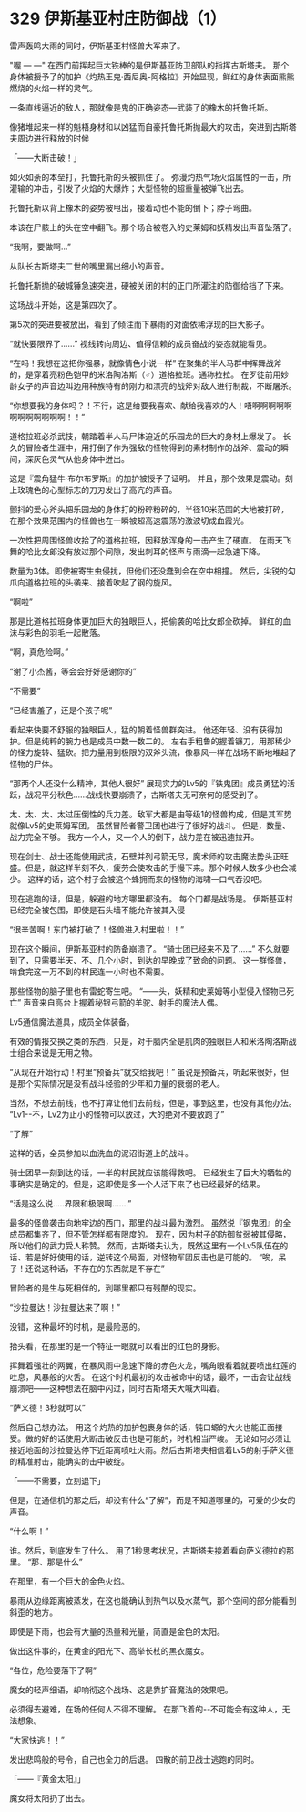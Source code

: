 # 329 伊斯基亚村庄防御战（1）

雷声轰鸣大雨的同时，伊斯基亚村怪兽大军来了。

"喔 — —" 在西门前挥起巨大铁棒的是伊斯基亚防卫部队的指挥古斯塔夫。 那个身体被授予了的加护《灼热王鬼·西尼奥-阿格拉》开始显现，鲜红的身体表面熊熊燃烧的火焰一样的灵气。

一条直线逼近的敌人，那就像是鬼的正确姿态―武装了的橡木的托鲁托斯。

像猪堆起来一样的魁梧身材和以凶猛而自豪托鲁托斯抛最大的攻击，突进到古斯塔夫周边进行释放的时候

「――大断击破！」

如火如荼的本垒打，托鲁托斯的头被抓住了。 弥漫灼热气场火焰属性的一击，所灌输的冲击，引发了火焰的大爆炸；大型怪物的超重量被弹飞出去。

托鲁托斯以背上橡木的姿势被甩出，接着动也不能的倒下；脖子弯曲。

本该在尸骸上的头在空中翻飞。那个场合被卷入的史莱姆和妖精发出声音坠落了。

“我啊，要做啊…”

从队长古斯塔夫二世的嘴里漏出细小的声音。

托鲁托斯抛的破城锤急速突进，硬被关闭的村的正门所灌注的防御给挡了下来。

这场战斗开始，这是第四次了。

第5次的突进要被放出，看到了倾注而下暴雨的对面依稀浮现的巨大影子。

“就快要限界了……” 视线转向周边、值得信赖的成员奋战的姿态就能看见。

“在吗！我想在这把你强暴，就像情色小说一样” 在聚集的半人马群中挥舞战斧的，是穿着亮粉色铠甲的米洛陶洛斯（♂）道格拉班。通称拉拉。 在歹徒前用妙龄女子的声音边叫边用种族特有的刚力和漂亮的战斧对敌人进行制裁，不断屠杀。

“你想要我的身体吗？！不行，这是给要我喜欢、献给我喜欢的人！唔啊啊啊啊啊啊啊啊啊啊啊啊！！”

道格拉班必杀武技，朝踏着半人马尸体迫近的乐园龙的巨大的身材上爆发了。 长久的冒险者生涯中，用打倒了作为强敌的怪物得到的素材制作的战斧、震动的瞬间，深灰色灵气从他身体中迸出。

这是『震角猛牛·布尔布罗斯』的加护被授予了证明。 并且，那个效果是震动。刻上玫瑰色的心型标志的刀刃发出了高亢的声音。

颤抖的爱心斧头把乐园龙的身体打的粉碎粉碎的，半径10米范围的大地被打碎，在那个效果范围内的怪兽也在一瞬被超高速震荡的激波切成血霞光。

一次性把周围怪兽收拾了的道格拉班，因释放浑身的一击产生了硬直。 在雨天飞舞的哈比女郎没有放过那个间隙，发出刺耳的怪声与雨滴一起急速下降。

数量为3体。即使被寄生虫侵扰，但他们还没蠢到会在空中相撞。 然后，尖锐的勾爪向道格拉班的头袭来、接着吹起了钢的旋风。

“啊啦”

那是比道格拉班身体更加巨大的独眼巨人，把偷袭的哈比女郎全砍掉。 鲜红的血沫与彩色的羽毛一起散落。

“啊，真危险啊。”

“谢了小杰酱，等会会好好感谢你的”

“不需要”

“已经害羞了，还是个孩子呢”

看起来快要不舒服的独眼巨人，猛的朝着怪兽群突进。 他还年轻、没有获得加护。但是纯粹的腕力也是成员中数一数二的。 左右手粗鲁的握着镰刀，用那稀少的怪力旋转、猛砍。把力量用到极限的双斧头流，像暴风一样在战场不断地堆起了怪物的尸体。

“那两个人还没什么精神，其他人很好” 展现实力的Lv5的『铁鬼团』成员勇猛的活跃，战况平分秋色……战线快要崩溃了，古斯塔夫无可奈何的感受到了。

太、太、太、太过压倒性的兵力差。敌军大都是由等级1的怪兽构成，但是其军势就像Lv5的史莱姆军团。 虽然冒险者警卫团也进行了很好的战斗。 但是，数量、战力完全不够。 我方一个人，又一个人的倒下，战力差在被迅速拉开。

现在剑士、战士还能使用武技，石壁并列弓箭无尽，魔术师的攻击魔法势头正旺盛。但是，就这样半刻不久，疲劳会使攻击的手慢下来。那个时候人数多少也会减少。 这样的话，这个村子会被这个蜂拥而来的怪物的海啸一口气吞没吧。

现在逃跑的话，但是，躲避的地方哪里都没有。 每个门都是战场是。 伊斯基亚村已经完全被包围，即使是石头墙不能允许被其入侵

“很辛苦啊！东门被打破了！怪兽进入村里啦！！”

现在这个瞬间，伊斯基亚村的防备崩溃了。 “骑士团已经来不及了……” 不久就要到了，只需要半天、不、几个小时，到达的早晚成了致命的问题。 这一群怪兽，啃食完这一万不到的村民连一小时也不需要。

那些怪物的脑子里也有雷蛇寄生吧。 “——头，妖精和史莱姆等小型侵入怪物已死亡” 声音来自高台上握着秘银弓箭的羊驼、射手的魔法人偶。

Lv5通信魔法道具，成员全体装备。

有效的情报交换之类的东西，只是，对于脑内全是肌肉的独眼巨人和米洛陶洛斯战士组合来说是无用之物。

“从现在开始行动！村里“预备兵”就交给我吧！” 虽说是预备兵，听起来很好，但是那个实际情况是没有战斗经验的少年和力量的衰弱的老人。

当然，不想去前线，也不打算让他们去前线，但是，事到这里，也没有其他办法。 “Lv1--不，Lv2为止小的怪物可以放过，大的绝对不要放跑了”

“了解”

这样的话，全员参加以血洗血的泥沼街道上的战斗。

骑士团早一刻到达的话，一半的村民就应该能得救吧。 已经发生了巨大的牺牲的事确实是确定的。但是，这即使是多一个人活下来了也已经最好的结果。

“话是这么说.....界限和极限啊.......”

最多的怪兽袭击向地牢边的西门，那里的战斗最为激烈。 虽然说『钢鬼团』的全成员都集齐了，但不管怎样都有限度的。 现在，因为村子的防御贫弱被其侵略，所以他们的武力受人称赞。 然而，古斯塔夫认为，既然这里有一个Lv5队伍在的话、若是好好使用的话，逆转这个局面，对怪物军团反击也是可能的。 “唉，呆子！还说这种话，不存在的东西就是不存在”

冒险者的是生与死相伴的，到哪里都只有残酷的现实。

“沙拉曼达！沙拉曼达来了啊！”

没错，这种最坏的时机，是最险恶的。

抬头看，在那里的是一个特征一眼就可以看出的红色的身影。

挥舞着强壮的两翼，在暴风雨中急速下降的赤色火龙，嘴角眼看着就要喷出红莲的吐息，风暴般的火舌。 在这个时机最初的攻击被命中的话，最坏，一击会让战线崩溃吧——这种想法在脑中闪过，同时古斯塔夫大喊大叫着。

“萨义德！3秒就可以”

然后自己想办法。 用这个灼热的加护包裹身体的话，钝口螈的大火也能正面接受。做的好的话使用大断击破反击也是可能的，时机相当严峻。 无论如何必须让接近地面的沙拉曼达停下近距离喷吐火雨。然后古斯塔夫相信着Lv5的射手萨义德的精准射击，能确实的击中破绽。

「――不需要，立刻退下」

但是，在通信机的那之后，却没有什么“了解”，而是不知道哪里的，可爱的少女的声音。

“什么啊！”

谁。然后，到底发生了什么。 用了1秒思考状况，古斯塔夫接着看向萨义德拉的那里。 “那、那是什么”

在那里，有一个巨大的金色火焰。

暴雨从边缘距离被蒸发，在这也能确认到热气以及水蒸气，那个空间的部分能看到斜歪的地方。

即使是下雨，也会有大量的热量和光量，简直是金色的太阳。

做出这件事的，在黄金的阳光下、高举长杖的黑衣魔女。

“各位，危险要落下了啊”

魔女的轻声细语，却响彻这个战场、这是靠扩音魔法的效果吧。

必须得去避难，在场的任何人不得不理解。 在那飞着的--不可能会有这种人，无法想象。

“大家快逃！！”

发出悲鸣般的号令，自己也全力的后退。 四散的前卫战士逃跑的同时。

「――『黄金太阳』」

魔女将太阳扔了出去。
